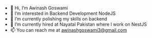 - 👋 Hi, I’m Awinash Goswami
- 👀 I’m interested in Backend Development NodeJS
- 🌱 I’m currently polishing my skills on backend    
- 💞️ I’m currently hired at Nayatal Pakistan where I work on NestJS 
- 📫 You can reach me at awinashgoswami3@gmail.com

<!---
AwinashGoswami/AwinashGoswami is a ✨ special ✨ repository because its `README.md` (this file) appears on your GitHub profile.
You can click the Preview link to take a look at your changes.
--->
